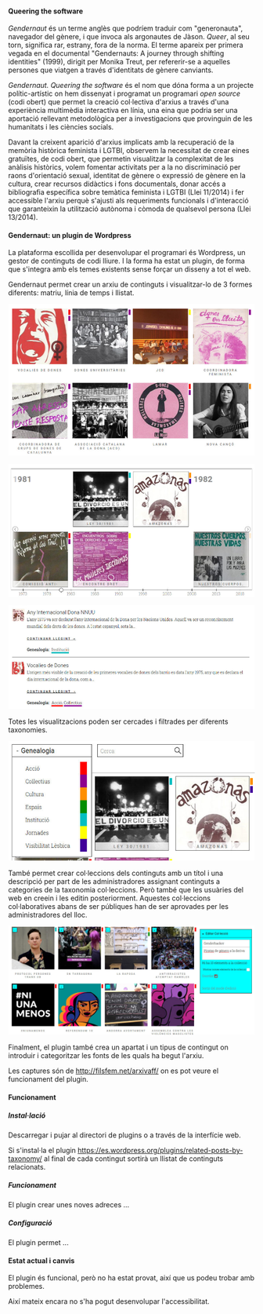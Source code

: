 #### Queering the software

_Gendernaut_ és un terme anglès que podríem traduir com "generonauta", navegador del gènere, i que invoca als argonautes de Jàson. _Queer_, al seu torn, significa rar, estrany, fora de la norma. El terme apareix per primera vegada en el documental "Gendernauts: A journey through shifting identities" (1999), dirigit per Monika Treut, per refererir-se a aquelles persones que viatgen a través d'identitats de gènere canviants.

_Gendernaut. Queering the software_ és el nom que dóna forma a un projecte polític-artístic on hem dissenyat i programat un programari _open source_ (codi obert) que permet la creació col·lectiva d'arxius a través d'una experiència multimèdia interactiva en línia, una eina que podria ser una aportació rellevant metodològica per a investigacions que provinguin de les humanitats i les ciències socials.

Davant la creixent aparició d'arxius implicats amb la recuperació de la memòria històrica feminista i LGTBI, observem la necessitat de crear eines gratuïtes, de codi obert, que permetin visualitzar la complexitat de les anàlisis històrics, volem fomentar activitats per a la no discriminació per raons d'orientació sexual, identitat de gènere o expressió de gènere en la cultura, crear recursos didàctics i fons documentals, donar accés a bibliografia específica sobre temàtica feminista i LGTBI (Llei 11/2014) i fer accessible l'arxiu perquè s'ajusti als requeriments funcionals i d'interacció que garanteixin la utilització autònoma i còmoda de qualsevol persona (Llei 13/2014).

#### Gendernaut: un plugin de Wordpress

La plataforma escollida per desenvolupar el programari és Wordpress, un gestor de continguts de codi lliure. I la forma ha estat un plugin, de forma que s'integra amb els temes existents sense forçar un disseny a tot el web.

Gendernaut permet crear un arxiu de continguts i visualitzar-lo de 3 formes diferents: matriu, línia de temps i llistat.

![alt text](images/gendernaut-grid.jpg "Matriu")

![alt text](images/gendernaut-timeline.jpg "Línia de temps")

![alt text](images/gendernaut-llista.jpg "Llistat")

Totes les visualitzacions poden ser cercades i filtrades per diferents taxonomies.

![alt text](images/gendernaut-filtres.jpg "Filtres")

També permet crear col·leccions dels continguts amb un títol i una descripció per part de les administradores assignant continguts a categories de la taxonomia col·leccions. Però també que les usuàries del web en creein i les editin posteriorment. Aquestes col·leccions col·laboratives abans de ser públiques han de ser aprovades per les administradores del lloc. 

![alt text](images/gendernaut-colleccio.jpg "Filtres")

Finalment, el plugin també crea un apartat i un tipus de contingut on introduir i categoritzar les fonts de les quals ha begut l'arxiu.

Les captures són de http://filsfem.net/arxivaff/ on es pot veure el funcionament del plugin.

#### Funcionament

##### Instal·lació

Descarregar i pujar al directori de plugins o a través de la interfície web.

Si s'instal·la el plugin https://es.wordpress.org/plugins/related-posts-by-taxonomy/ al final de cada contingut sortirà un llistat de continguts relacionats.

##### Funcionament

El plugin crear unes noves adreces ...

##### Configuració

El plugin permet ...

#### Estat actual i canvis

El plugin és funcional, però no ha estat provat, així que us podeu trobar amb problemes.

Així mateix encara no s'ha pogut desenvolupar l'accessibilitat.  




